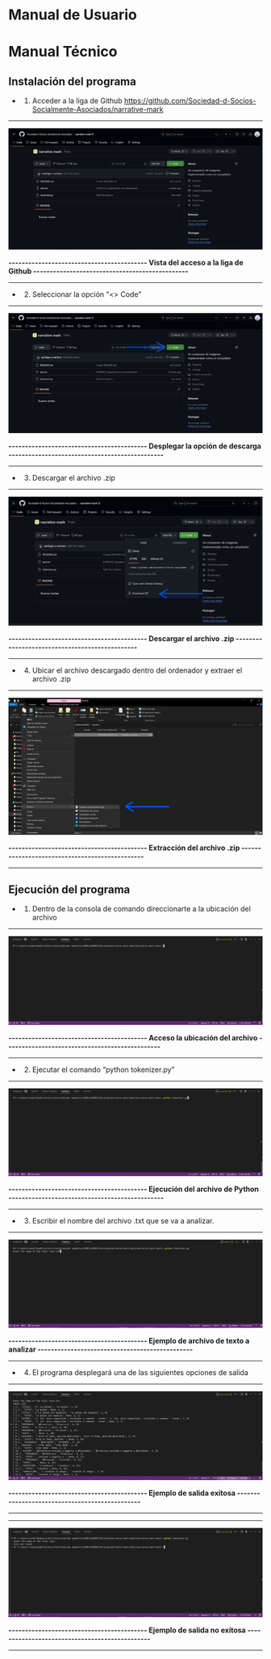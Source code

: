 # Manual de Usuario

# Manual Técnico
## Instalación del programa
*  1. Acceder a la liga de Github
https://github.com/Sociedad-d-Socios-Socialmente-Asociados/narrative-mark

- - - -
![figura 1](https://github.com/Sociedad-d-Socios-Socialmente-Asociados/narrative-mark/blob/main/Images/ManualTecnico/Paso1.jpg?raw=true)

**------------------------------------------ Vista del acceso a la liga de Github  -----------------------------------------------**
- - - -

*  2. Seleccionar la opción “<> Code”
 
- - - -
![figura 2](https://github.com/Sociedad-d-Socios-Socialmente-Asociados/narrative-mark/blob/main/Images/ManualTecnico/Paso2.jpg?raw=true)

**------------------------------------------ Desplegar la opción de descarga  -----------------------------------------------**
- - - -


*  3. Descargar el archivo .zip

- - - -
![figura 3](https://github.com/Sociedad-d-Socios-Socialmente-Asociados/narrative-mark/blob/main/Images/ManualTecnico/Paso3.jpg?raw=true)

**------------------------------------------ Descargar el archivo .zip  -----------------------------------------------**
- - - -

*  4. Ubicar el archivo descargado dentro del ordenador y extraer el archivo .zip

- - - -
![figura 4](https://github.com/Sociedad-d-Socios-Socialmente-Asociados/narrative-mark/blob/main/Images/ManualTecnico/Paso4.jpg?raw=true)

**------------------------------------------ Extracción del archivo .zip -----------------------------------------------**
- - - -


## Ejecución del programa

* 1. Dentro de la consola de comando direccionarte a la ubicación del archivo
 
- - - -
![figura 5](https://github.com/Sociedad-d-Socios-Socialmente-Asociados/narrative-mark/blob/main/Images/ManualTecnico/Paso5.jpg?raw=true)

**------------------------------------------ Acceso la ubicación del archivo -----------------------------------------------**
- - - -

* 2. Ejecutar el comando “python tokenizer.py”
 
- - - -
![figura 6](https://github.com/Sociedad-d-Socios-Socialmente-Asociados/narrative-mark/blob/main/Images/ManualTecnico/Paso6.jpg?raw=true)

**------------------------------------------ Ejecución del archivo de Python -----------------------------------------------**
- - - -


* 3. Escribir el nombre del archivo .txt que se va a analizar.
 
- - - -
![figura 7](https://github.com/Sociedad-d-Socios-Socialmente-Asociados/narrative-mark/blob/main/Images/ManualTecnico/Paso7.jpg?raw=true)

**------------------------------------------ Ejemplo de archivo de texto a analizar -----------------------------------------------**
- - - -


* 4. El programa desplegará una de las siguientes opciones de salida

- - - -
![figura 8](https://github.com/Sociedad-d-Socios-Socialmente-Asociados/narrative-mark/blob/main/Images/ManualTecnico/Paso8.jpg?raw=true)

**------------------------------------------ Ejemplo de salida exitosa -----------------------------------------------**
- - - -


- - - -
![figura 9](https://github.com/Sociedad-d-Socios-Socialmente-Asociados/narrative-mark/blob/main/Images/ManualTecnico/Paso9.jpg?raw=true)

**------------------------------------------ Ejemplo de salida no exitosa -----------------------------------------------**
- - - -




